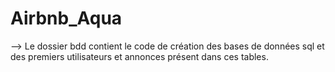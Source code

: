# Airbnb_Aqua

--> Le dossier bdd contient le code de création des bases de données sql et des premiers utilisateurs et annonces présent dans ces tables. 